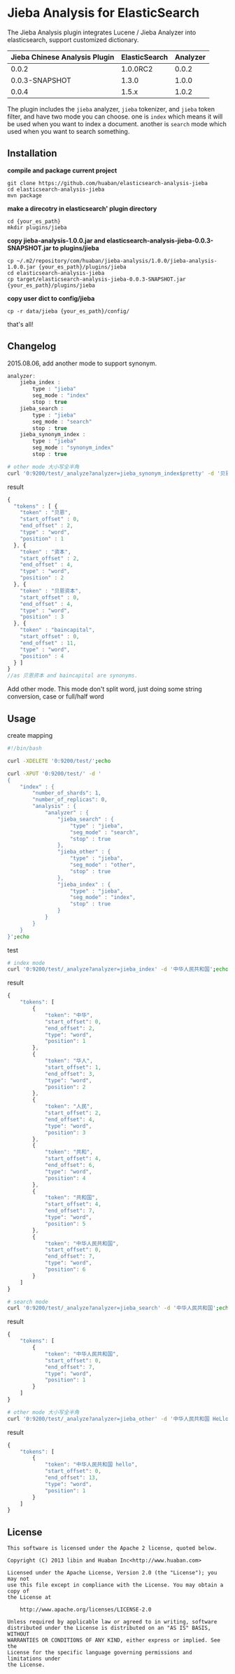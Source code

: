 Jieba Analysis for ElasticSearch
================================

The Jieba Analysis plugin integrates Lucene / Jieba Analyzer into elasticsearch, support customized dictionary.


| Jieba Chinese Analysis Plugin | ElasticSearch | Analyzer       |
|-------------------------------|---------------|----------------|
| 0.0.2                         | 1.0.0RC2      | 0.0.2          |
| 0.0.3-SNAPSHOT                | 1.3.0         | 1.0.0          |
| 0.0.4                         | 1.5.x         | 1.0.2          |

The plugin includes the `jieba` analyzer, `jieba` tokenizer, and `jieba` token filter, and have two mode you can choose. one is `index` which means it will be used when you want to index a document. another is `search` mode which used when you want to search something.

Installation
------------

**compile and package current project**

```
git clone https://github.com/huaban/elasticsearch-analysis-jieba
cd elasticsearch-analysis-jieba
mvn package
```

**make a direcotry in elasticsearch' plugin directory**

```
cd {your_es_path}
mkdir plugins/jieba
```

**copy jieba-analysis-1.0.0.jar and elasticsearch-analysis-jieba-0.0.3-SNAPSHOT.jar to plugins/jieba**

```
cp ~/.m2/repository/com/huaban/jieba-analysis/1.0.0/jieba-analysis-1.0.0.jar {your_es_path}/plugins/jieba
cd elasticsearch-analysis-jieba
cp target/elasticsearch-analysis-jieba-0.0.3-SNAPSHOT.jar {your_es_path}/plugins/jieba
```

**copy user dict to config/jieba**

```
cp -r data/jieba {your_es_path}/config/
```

that's all!

Changelog
---------
2015.08.06, add another mode to support synonym.
```javascript
analyzer:
    jieba_index : 
        type : "jieba"
        seg_mode : "index"
        stop : true
    jieba_search : 
        type : "jieba"
        seg_mode : "search"
        stop : true
    jieba_synonym_index : 
        type : "jieba"
        seg_mode : "synonym_index"
        stop : true
```

```sh
# other mode 大小写全半角
curl '0:9200/test/_analyze?analyzer=jieba_synonym_index$pretty' -d '贝恩资本';echo
```

result

```javascript
{
  "tokens" : [ {
    "token" : "贝恩",
    "start_offset" : 0,
    "end_offset" : 2,
    "type" : "word",
    "position" : 1
  }, {
    "token" : "资本",
    "start_offset" : 2,
    "end_offset" : 4,
    "type" : "word",
    "position" : 2
  }, {
    "token" : "贝恩资本",
    "start_offset" : 0,
    "end_offset" : 4,
    "type" : "word",
    "position" : 3
  }, {
    "token" : "baincapital",
    "start_offset" : 0,
    "end_offset" : 11,
    "type" : "word",
    "position" : 4
  } ]
}
//as 贝恩资本 and baincapital are synonyms.
```

Add other mode. This mode don't split word, just doing some string conversion, case or full/half word

Usage
-----

create mapping

```sh
#!/bin/bash

curl -XDELETE '0:9200/test/';echo

curl -XPUT '0:9200/test/' -d '
{
    "index" : {
        "number_of_shards": 1,
        "number_of_replicas": 0,
        "analysis" : {
            "analyzer" : {
                "jieba_search" : {
                    "type" : "jieba",
                    "seg_mode" : "search",
                    "stop" : true
                },
                "jieba_other" : {
                    "type" : "jieba",
                    "seg_mode" : "other",
                    "stop" : true
                },
                "jieba_index" : {
                    "type" : "jieba",
                    "seg_mode" : "index",
                    "stop" : true
                }
            }
        }
    }
}';echo
```

test

```sh
# index mode
curl '0:9200/test/_analyze?analyzer=jieba_index' -d '中华人民共和国';echo
```

result

```javascript
{
    "tokens": [
        {
            "token": "中华",
            "start_offset": 0,
            "end_offset": 2,
            "type": "word",
            "position": 1
        },
        {
            "token": "华人",
            "start_offset": 1,
            "end_offset": 3,
            "type": "word",
            "position": 2
        },
        {
            "token": "人民",
            "start_offset": 2,
            "end_offset": 4,
            "type": "word",
            "position": 3
        },
        {
            "token": "共和",
            "start_offset": 4,
            "end_offset": 6,
            "type": "word",
            "position": 4
        },
        {
            "token": "共和国",
            "start_offset": 4,
            "end_offset": 7,
            "type": "word",
            "position": 5
        },
        {
            "token": "中华人民共和国",
            "start_offset": 0,
            "end_offset": 7,
            "type": "word",
            "position": 6
        }
    ]
}
```

```sh
# search mode
curl '0:9200/test/_analyze?analyzer=jieba_search' -d '中华人民共和国';echo
```

result

```javascript
{
    "tokens": [
        {
            "token": "中华人民共和国",
            "start_offset": 0,
            "end_offset": 7,
            "type": "word",
            "position": 1
        }
    ]
}
```

```sh
# other mode 大小写全半角
curl '0:9200/test/_analyze?analyzer=jieba_other' -d '中华人民共和国 HeLlo';echo
```

result

```javascript
{
    "tokens": [
        {
            "token": "中华人民共和国 hello",
            "start_offset": 0,
            "end_offset": 13,
            "type": "word",
            "position": 1
        }
    ]
}
```

License
-------

```
This software is licensed under the Apache 2 license, quoted below.

Copyright (C) 2013 libin and Huaban Inc<http://www.huaban.com>

Licensed under the Apache License, Version 2.0 (the "License"); you may not
use this file except in compliance with the License. You may obtain a copy of
the License at

    http://www.apache.org/licenses/LICENSE-2.0

Unless required by applicable law or agreed to in writing, software
distributed under the License is distributed on an "AS IS" BASIS, WITHOUT
WARRANTIES OR CONDITIONS OF ANY KIND, either express or implied. See the
License for the specific language governing permissions and limitations under
the License.
```
